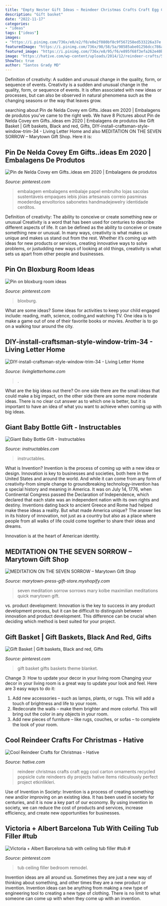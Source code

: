 ```yaml
---
title: "Empty Nester Gift Ideas ~ Reindeer Christmas Crafts Craft Egg Cool Carton Ornaments Recycled Popsicle Cute Reindeers Diy Projects Hative Items Ridiculously Perfect Project Etkinlikleri"
description: "Gift basket"
date: "2022-11-17"
categories:
- "ideas"
tags: ["ideas"]
images:
- "https://i.pinimg.com/736x/e0/e2/f0/e0e2f080bf8c9f567258ed533226a37e.jpg"
featuredImage: "https://i.pinimg.com/736x/98/58/5a/98585abe01256dcc786a6c17cf473fc0.jpg"
featured_image: "https://i.pinimg.com/736x/e8/95/f6/e895f68f3efa262e40bf0a7f55e95df5.jpg"
image: "https://hative.com/wp-content/uploads/2014/12/reindeer-crafts/5-reindeer-crafts.jpg"
ShowToc: true
author: "Santos Grady MD"
---
```



Definition of creativity: A sudden and unusual change in the quality, form, or sequence of events.
Creativity is a sudden and unusual change in the quality, form, or sequence of events. It is often associated with new ideas or processes, but can also be observed in natural phenomena such as the changing seasons or the way that leaves grow.

	

		
searching about Pin de Nelda Covey em Gifts..ideas em 2020 | Embalagens de produtos you've came to the right web. We have 8 Pictures about Pin de Nelda Covey em Gifts..ideas em 2020 | Embalagens de produtos like Gift Basket | Gift baskets, Black and red, Gifts, DIY-install-craftsman-style-window-trim-34 - Living Letter Home and also MEDITATION ON THE SEVEN SORROW – Marytown Gift Shop. Here it is:
		
    
## Pin De Nelda Covey Em Gifts..ideas Em 2020 | Embalagens De Produtos

<img loading=lazy src="https://i.pinimg.com/736x/98/58/5a/98585abe01256dcc786a6c17cf473fc0.jpg" onerror="this.onerror=null;this.src='https://tse1.mm.bing.net/th?id=OIP.3XGGT9Ow4SfGR6NuyeOjkgHaLH&amp;pid=15.1';" alt="Pin de Nelda Covey em Gifts..ideas em 2020 | Embalagens de produtos">

_Source: pinterest.com_

>embalagem embalagens embalaje papel embrulho lojas sacolas sustentáveis empaques iebis jóias artesanais correio pasminas moederdag envoltorios sabonetes handmadejewelry identidade cerditos. 

	

Definition of creativity: The ability to conceive or create something new or unusual
Creativity is a word that has been used for centuries to describe different aspects of life. It can be defined as the ability to conceive or create something new or unusual. In many ways, creativity is what makes us unique and makes us stand out from the rest. Whether it’s coming up with ideas for new products or services, creating innovative ways to solve problems, or justudding new ways of looking at old things, creativity is what sets us apart from other people and businesses.

    
## Pin On Bloxburg Room Ideas

<img loading=lazy src="https://i.pinimg.com/736x/22/4e/3b/224e3b18c85a2aa2663579bebeead3cb.jpg" onerror="this.onerror=null;this.src='https://tse1.mm.bing.net/th?id=OIP.NdI4qitHkL9LD1QGdU8KYwHaEi&amp;pid=15.1';" alt="Pin on bloxburg room ideas">

_Source: pinterest.com_

>bloxburg. 

	

What are some ideas?
Some ideas for activities to keep your child engaged include: reading, math, science, coding,and watching TV. One idea is to make a game out of one of their favorite books or movies. Another is to go on a walking tour around the city.

    
## DIY-install-craftsman-style-window-trim-34 - Living Letter Home

<img loading=lazy src="https://www.livingletterhome.com/wp-content/uploads/2020/05/DIY-install-craftsman-style-window-trim-34.jpg" onerror="this.onerror=null;this.src='https://tse4.mm.bing.net/th?id=OIP.CANpOb5QzL58QTdFjsikrQHaLH&amp;pid=15.1';" alt="DIY-install-craftsman-style-window-trim-34 - Living Letter Home">

_Source: livingletterhome.com_

>. 

	

What are the big ideas out there?
On one side there are the small ideas that could make a big impact, on the other side there are some more moderate ideas. There is no clear cut answer as to which one is better, but it is important to have an idea of what you want to achieve when coming up with big ideas.

    
## Giant Baby Bottle Gift - Instructables

<img loading=lazy src="https://content.instructables.com/ORIG/FCM/7YJP/HELXCMSW/FCM7YJPHELXCMSW.jpg?frame=1&amp;width=2100" onerror="this.onerror=null;this.src='https://tse3.mm.bing.net/th?id=OIP.1HUBwHjLPanmO1g_2WQj1gHaJ4&amp;pid=15.1';" alt="Giant Baby Bottle Gift - Instructables">

_Source: instructables.com_

>instructables. 

	

What is Invention?
Invention is the process of coming up with a new idea or design. Innovation is key to businesses and societies, both here in the United States and around the world. And while it can come from any form of creativity-from simple change to groundbreaking technology-invention has a special history and meaning in America.
It was on July 14, 1776, when Continental Congress passed the Declaration of Independence, which declared that each state was an independent nation with its own rights and destiny. Inventions dating back to ancient Greece and Rome had helped make these ideas a reality. But what made America unique? The answer lies in its history of innovation, not just as a country but also as a place where people from all walks of life could come together to share their ideas and dreams.

Innovation is at the heart of American identity.

    
## MEDITATION ON THE SEVEN SORROW – Marytown Gift Shop

<img loading=lazy src="http://cdn.shopify.com/s/files/1/0734/7619/products/meditations_on_the_seven_sorrows_800x.jpg?v=1485894702" onerror="this.onerror=null;this.src='https://tse2.mm.bing.net/th?id=OIP.DdxrP2WV9-Pzgo3KnhJh3gHaMO&amp;pid=15.1';" alt="MEDITATION ON THE SEVEN SORROW – Marytown Gift Shop">

_Source: marytown-press-gift-store.myshopify.com_

>seven meditation sorrow sorrows mary kolbe maximilian meditations quick marytown gift. 

	

vs. product development:
Innovation is the key to success in any product development process, but it can be difficult to distinguish between innovation and product development. This difference can be crucial when deciding which method is best suited for your project.

    
## Gift Basket | Gift Baskets, Black And Red, Gifts

<img loading=lazy src="https://i.pinimg.com/736x/e0/e2/f0/e0e2f080bf8c9f567258ed533226a37e.jpg" onerror="this.onerror=null;this.src='https://tse1.mm.bing.net/th?id=OIP.RLiMYLi6xrc83AI9qYsbqAHaJ3&amp;pid=15.1';" alt="Gift Basket | Gift baskets, Black and red, Gifts">

_Source: pinterest.com_

>gift basket gifts baskets theme blanket. 

	

Change 3: How to update your decor in your living room
Changing your decor in your living room is a great way to update your look and feel. Here are 3 easy ways to do it: 
1. Add new accessories – such as lamps, plants, or rugs. This will add a touch of brightness and life to your room. 
2. Redecorate the walls – make them brighter and more colorful. This will bring out the color in any objects in your room. 
3. Add new pieces of furniture – like rugs, couches, or sofas – to complete the look of your room.

    
## Cool Reindeer Crafts For Christmas - Hative

<img loading=lazy src="https://hative.com/wp-content/uploads/2014/12/reindeer-crafts/5-reindeer-crafts.jpg" onerror="this.onerror=null;this.src='https://tse2.mm.bing.net/th?id=OIP.659nFe0TEudfQxFh3qPE2wHaHa&amp;pid=15.1';" alt="Cool Reindeer Crafts for Christmas - Hative">

_Source: hative.com_

>reindeer christmas crafts craft egg cool carton ornaments recycled popsicle cute reindeers diy projects hative items ridiculously perfect project etkinlikleri. 

	

Use of Invention in Society:
Invention is a process of creating something new and/or improving on an existing idea. It has been used in society for centuries, and it is now a key part of our economy. By using invention in society, we can reduce the cost of products and services, increase efficiency, and create new opportunities for businesses.

    
## Victoria + Albert Barcelona Tub With Ceiling Tub Filler #tub #

<img loading=lazy src="https://i.pinimg.com/736x/e8/95/f6/e895f68f3efa262e40bf0a7f55e95df5.jpg" onerror="this.onerror=null;this.src='https://tse1.mm.bing.net/th?id=OIP.1HM_AmLI7bF-g5jSfD2QJAHaLH&amp;pid=15.1';" alt="Victoria + Albert Barcelona tub with ceiling tub filler #tub #">

_Source: pinterest.com_

>tub ceiling filler bedroom remodel. 

	

Invention ideas are all around us. Sometimes they are just a new way of thinking about something, and other times they are a new product or invention. Invention ideas can be anything from making a new type of engineering tool to creating a new type of clothing. There is no limit to what someone can come up with when they come up with an invention.

